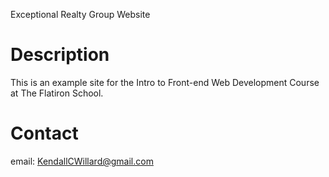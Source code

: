 Exceptional Realty Group Website

# Description

This is an example site for the Intro to Front-end Web Development Course at The Flatiron School.

# Contact

email: KendallCWillard@gmail.com
